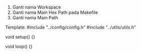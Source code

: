 1. Ganti nama Workspace
2. Ganti nama Main Hex Path pada Makefile
3. Ganti nama Main Path

Template:
#include "../config/config.h"
#include "../utils/utils.h"

void setup() {}

void loop() {}
